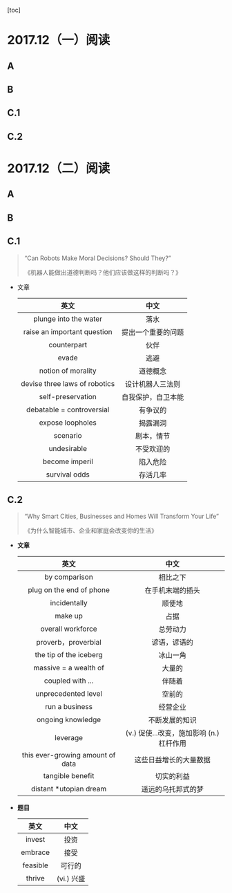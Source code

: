 [toc]

# 2017.12（一）阅读

## A

## B

## C.1

## C.2



# 2017.12（二）阅读

## A

## B

## C.1

>   “Can Robots Make Moral Decisions? Should They?”
>
>   《机器人能做出道德判断吗？他们应该做这样的判断吗？》

-   文章

    |             英文              |        中文        |
    | :---------------------------: | :----------------: |
    |     plunge into the water     |        落水        |
    |  raise an important question  | 提出一个重要的问题 |
    |          counterpart          |        伙伴        |
    |             evade             |        逃避        |
    |      notion of morality       |      道德概念      |
    | devise three laws of robotics |  设计机器人三法则  |
    |       self-preservation       | 自我保护，自卫本能 |
    |   debatable = controversial   |      有争议的      |
    |       expose loopholes        |      揭露漏洞      |
    |           scenario            |     剧本，情节     |
    |          undesirable          |     不受欢迎的     |
    |        become imperil         |      陷入危险      |
    |         survival odds         |      存活几率      |

    

## C.2

>   “Why Smart Cities, Businesses and Homes Will Transform Your Life”
>
>   《为什么智能城市、企业和家庭会改变你的生活》

-   **文章**

    |               英文               |                   中文                   |
    | :------------------------------: | :--------------------------------------: |
    |          by comparison           |                 相比之下                 |
    |     plug on the end of phone     |             在手机末端的插头             |
    |           incidentally           |                  顺便地                  |
    |             make up              |                   占据                   |
    |        overall workforce         |                 总劳动力                 |
    |       proverb，proverbial        |               谚语，谚语的               |
    |      the tip of the iceberg      |                 冰山一角                 |
    |      massive = a wealth of       |                  大量的                  |
    |         coupled with ...         |                  伴随着                  |
    |       unprecedented level        |                  空前的                  |
    |          run a business          |                 经营企业                 |
    |        ongoing knowledge         |              不断发展的知识              |
    |             leverage             | (v.) 促使...改变，施加影响 (n.) 杠杆作用 |
    | this ever-growing amount of data |          这些日益增长的大量数据          |
    |         tangible benefit         |                切实的利益                |
    |     distant \*utopian dream      |            遥远的乌托邦式的梦            |

-   **题目**

    |   英文   |    中文    |
    | :------: | :--------: |
    |  invest  |    投资    |
    | embrace  |    接受    |
    | feasible |   可行的   |
    |  thrive  | (vi.) 兴盛 |

    
